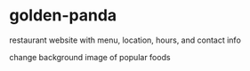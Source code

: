 # golden-panda

restaurant website with menu, location, hours, and contact info

change background image of popular foods